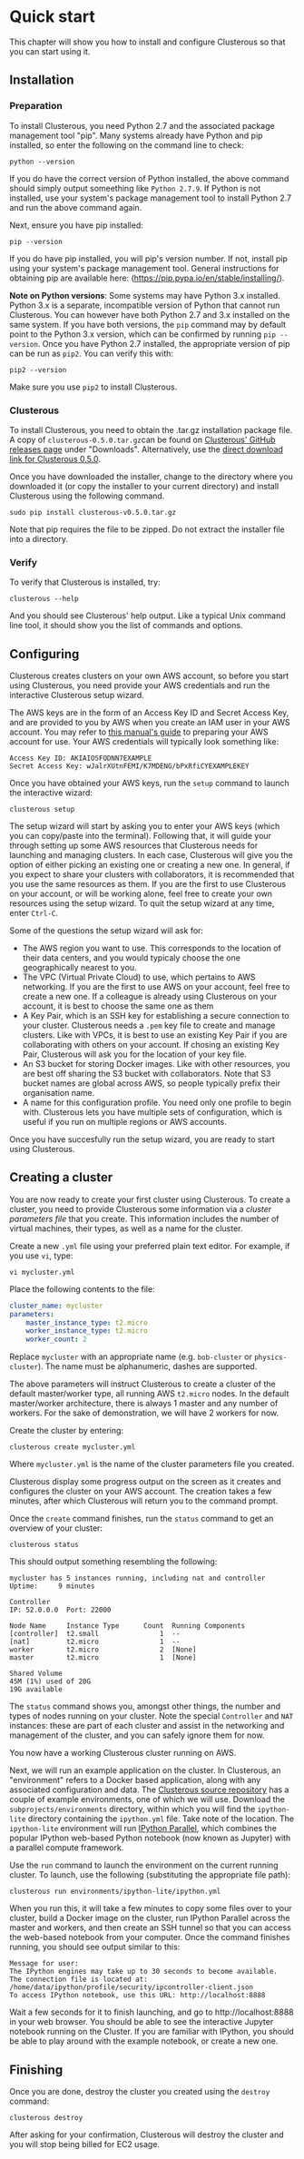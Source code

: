 # Quick start

This chapter will show you how to install and configure Clusterous so that you can start using it.

## Installation

### Preparation
To install Clusterous, you need Python 2.7 and the associated package management tool "pip". Many systems already have Python and pip installed, so enter the following on the command line to check:

    python --version

If you do have the correct version of Python installed, the above command should simply output someething like `Python 2.7.9`. If Python is not installed, use your system's package management tool to install Python 2.7 and run the above command again.

Next, ensure you have pip installed:

    pip --version

If you do have pip installed, you will pip's version number. If not, install pip using your system's package management tool. General instructions for obtaining pip are available here: (https://pip.pypa.io/en/stable/installing/).

**Note on Python versions**: Some systems may have Python 3.x installed. Python 3.x is a separate, incompatible version of Python that cannot run Clusterous. You can however have both Python 2.7 and 3.x installed on the same system. If you have both versions, the `pip` command may by default point to the Python 3.x version, which can be confirmed by running `pip --version`. Once you have Python 2.7 installed, the appropriate version of pip can be run as `pip2`. You can verify this with:

    pip2 --version

Make sure you use `pip2` to install Clusterous.

### Clusterous
To install Clusterous, you need to obtain the .tar.gz installation package file. A copy of `clusterous-0.5.0.tar.gz`can be found on [Clusterous' GitHub releases page](https://github.com/sirca/clusterous/releases) under "Downloads". Alternatively, use the [direct download link for Clusterous 0.5.0](https://github.com/sirca/clusterous/releases/download/v0.5.0/clusterous-0.5.0.tar.gz).

Once you have downloaded the installer, change to the directory where you downloaded it (or copy the installer to your current directory) and install Clusterous using the following command.

    sudo pip install clusterous-v0.5.0.tar.gz

Note that pip requires the file to be zipped. Do not extract the installer file into a directory.
    

### Verify

To verify that Clusterous is installed, try:

    clusterous --help
    
And you should see Clusterous' help output. Like a typical Unix command line tool, it should show you the list of commands and options.

## Configuring
Clusterous creates clusters on your own AWS account, so before you start using Clusterous, you need provide your AWS credentials and run the interactive Clusterous setup wizard.

The AWS keys are in the form of an Access Key ID and Secret Access Key, and are provided to you by AWS when you create an IAM user in your AWS account. You may refer to [this manual's guide](A02_AWS.md) to preparing your AWS account for use. Your AWS credentials will typically look something like:

    Access Key ID: AKIAIOSFODNN7EXAMPLE
    Secret Access Key: wJalrXUtnFEMI/K7MDENG/bPxRfiCYEXAMPLEKEY

Once you have obtained your AWS keys, run the `setup` command to launch the interactive wizard:

    clusterous setup

The setup wizard will start by asking you to enter your AWS keys (which you can copy/paste into the terminal). Following that, it will guide your through setting up some AWS resources that Clusterous needs for launching and managing clusters. In each case, Clusterous will give you the option of either picking an existing one or creating a new one. In general, if you expect to share your clusters with collaborators, it is recommended that you use the same resources as them. If you are the first to use Clusterous on your account, or will be working alone, feel free to create your own resources using the setup wizard. To quit the setup wizard at any time, enter `Ctrl-C`.

Some of the questions the setup wizard will ask for:

- The AWS region you want to use. This corresponds to the location of their data centers, and you would typicaly choose the one geographically nearest to you.
- The VPC (Virtual Private Cloud) to use, which pertains to AWS networking. If you are the first to use AWS on your account, feel free to create a new one. If a colleague is already using Clusterous on your account, it is best to choose the same one as them
- A Key Pair, which is an SSH key for establishing a secure connection to your cluster. Clusterous needs a `.pem` key file to create and manage clusters. Like with VPCs, it is best to use an existing Key Pair if you are collaborating with others on your account. If chosing an existing Key Pair, Clusterous will ask you for the location of your key file.
- An S3 bucket for storing Docker images. Like with other resources, you are best off sharing the S3 bucket with collaborators. Note that S3 bucket names are global across AWS, so people typically prefix their organisation name.
- A name for this configuration profile. You need only one profile to begin with. Clusterous lets you have multiple sets of configuration, which is useful if you run on multiple regions or AWS accounts.

Once you have succesfully run the setup wizard, you are ready to start using Clusterous.

## Creating a cluster
You are now ready to create your first cluster using Clusterous. To create a cluster, you need to provide Clusterous some information via a _cluster parameters file_ that you create. This information includes the number of virtual machines, their types, as well as a name for the cluster.

Create a new `.yml` file using your preferred plain text editor. For example, if you use `vi`, type:

    vi mycluster.yml

Place the following contents to the file:

```yaml
cluster_name: mycluster
parameters:
    master_instance_type: t2.micro
    worker_instance_type: t2.micro
    worker_count: 2
```

Replace `mycluster` with an appropriate name (e.g. `bob-cluster` or `physics-cluster`). The name must be alphanumeric, dashes are supported.

The above parameters will instruct Clusterous to create a cluster of the default master/worker type, all running AWS `t2.micro` nodes. In the default master/worker architecture, there is always 1 master and any number of workers. For the sake of demonstration, we will have 2 workers for now.

Create the cluster by entering:

    clusterous create mycluster.yml

Where `mycluster.yml` is the name of the cluster parameters file you created.

Clusterous display some progress output on the screen as it creates and configures the cluster on your AWS account. The creation takes a few minutes, after which Clusterous will return you to the command prompt.

Once the `create` command finishes, run the `status` command to get an overview of your cluster:

    clusterous status

This should output something resembling the following:

```
mycluster has 5 instances running, including nat and controller
Uptime:     9 minutes

Controller
IP: 52.0.0.0  Port: 22000

Node Name     Instance Type      Count  Running Components
[controller]  t2.small               1  --
[nat]         t2.micro               1  --
worker        t2.micro               2  [None]
master        t2.micro               1  [None]

Shared Volume
45M (1%) used of 20G
19G available
```

The `status` command shows you, amongst other things, the number and types of nodes running on your cluster. Note the special `Controller` and `NAT` instances: these are part of each cluster and assist in the networking and management of the cluster, and you can safely ignore them for now.

You now have a working Clusterous cluster running on AWS.

Next, we will run an example application on the cluster. In Clusterous, an "environment" refers to a Docker based application, along with any associated configuration and data. The [Clusterous source repository](https://github.com/sirca/clusterous/) has a couple of example environments, one of which we will use. Download the `subprojects/environments` directory, within which you will find the `ipython-lite` directory containing the `ipython.yml` file. Take note of the location. The `ipython-lite` environment will run [IPython Parallel](http://ipyparallel.readthedocs.org/en/stable/), which combines the popular IPython web-based Python notebook (now known as Jupyter) with a parallel compute framework.

Use the `run` command to launch the environment on the current running cluster. To launch, use the following (substituting the appropriate file path):

    clusterous run environments/ipython-lite/ipython.yml

When you run this, it will take a few minutes to copy some files over to your cluster, build a Docker image on the cluster, run IPython Parallel across the master and workers, and then create an SSH tunnel so that you can access the web-based notebook from your computer. Once the command finishes running, you should see output similar to this:

```
Message for user:
The IPython engines may take up to 30 seconds to become available.
The connection file is located at:
/home/data/ipython/profile/security/ipcontroller-client.json
To access IPython notebook, use this URL: http://localhost:8888
```

Wait a few seconds for it to finish launching, and go to http://localhost:8888 in your web browser. You should be able to see the interactive Jupyter notebook running on the Cluster. If you are familiar with IPython, you should be able to play around with the example notebook, or create a new one.

## Finishing
Once you are done, destroy the cluster you created using the `destroy` command:

    clusterous destroy

After asking for your confirmation, Clusterous will destroy the cluster and you will stop being billed for EC2 usage.

